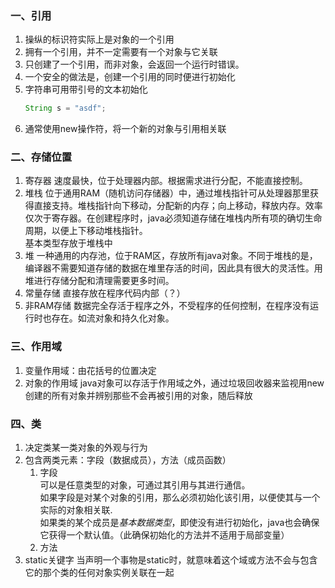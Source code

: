 ### 一、引用
1. 操纵的标识符实际上是对象的一个引用
2. 拥有一个引用，并不一定需要有一个对象与它关联
3. 只创建了一个引用，而非对象，会返回一个运行时错误。
4. 一个安全的做法是，创建一个引用的同时便进行初始化
5. 字符串可用带引号的文本初始化
   ```java
   String s = "asdf";
   ```
6. 通常使用new操作符，将一个新的对象与引用相关联
### 二、存储位置
1. 寄存器
   速度最快，位于处理器内部。根据需求进行分配，不能直接控制。
2. 堆栈
   位于通用RAM（随机访问存储器）中，通过堆栈指针可从处理器那里获得直接支持。堆栈指针向下移动，分配新的内存；向上移动，释放内存。效率仅次于寄存器。在创建程序时，java必须知道存储在堆栈内所有项的确切生命周期，以便上下移动堆栈指针。<br/>基本类型存放于堆栈中
3. 堆
   一种通用的内存池，位于RAM区，存放所有java对象。不同于堆栈的是，编译器不需要知道存储的数据在堆里存活的时间，因此具有很大的灵活性。用堆进行存储分配和清理需要更多时间。
4. 常量存储
   直接存放在程序代码内部（？）
5. 非RAM存储
   数据完全存活于程序之外，不受程序的任何控制，在程序没有运行时也存在。如流对象和持久化对象。
### 三、作用域
1. 变量作用域：由花括号的位置决定
2. 对象的作用域
   java对象可以存活于作用域之外，通过垃圾回收器来监视用new创建的所有对象并辨别那些不会再被引用的对象，随后释放
### 四、类
1. 决定类某一类对象的外观与行为
2. 包含两类元素：字段（数据成员），方法（成员函数）
   1. 字段<br/>可以是任意类型的对象，可通过其引用与其进行通信。<br/>如果字段是对某个对象的引用，那么必须初始化该引用，以便使其与一个实际的对象相关联.<br/>如果类的某个成员是*基本数据类型*，即使没有进行初始化，java也会确保它获得一个默认值。（此确保初始化的方法并不适用于局部变量）
   2. 方法
3. static关键字
   当声明一个事物是static时，就意味着这个域或方法不会与包含它的那个类的任何对象实例关联在一起